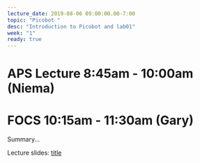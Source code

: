 ```yaml
---
lecture_date: 2019-08-06 09:00:00.00-7:00
topic: "Picobot "
desc: "Introduction to Picobot and lab01"
week: "1"
ready: true
---
```


# APS Lecture 8:45am - 10:00am (Niema)




# FOCS 10:15am - 11:30am (Gary)
Summary...

Lecture slides: [title](link)



